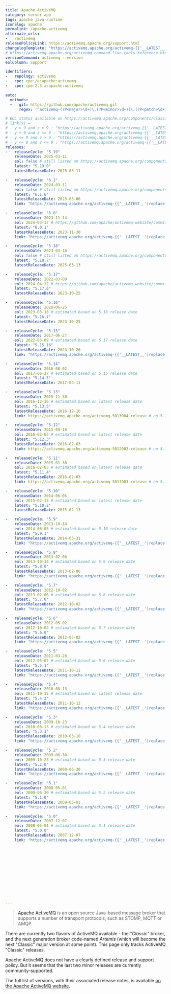 ```yaml
---
title: Apache ActiveMQ
category: server-app
tags: apache java-runtime
iconSlug: apache
permalink: /apache-activemq
alternate_urls:
-   /activemq
releasePolicyLink: https://activemq.apache.org/support.html
changelogTemplate: "https://activemq.apache.org/activemq-{{'__LATEST__'|replace_first:'.','0'|replace_first:'.','00'}}-release"
# https://activemq.apache.org/activemq-command-line-tools-reference.html
versionCommand: activemq --version
eolColumn: Support

identifiers:
-   repology: activemq
-   cpe: cpe:/a:apache:activemq
-   cpe: cpe:2.3:a:apache:activemq

auto:
  methods:
  -   git: https://github.com/apache/activemq.git
      regex: '^activemq-(?P<major>\d+)\.(?P<minor>\d+)(\.(?P<patch>\d+))?$'

# EOL status available on https://activemq.apache.org/components/classic/download/, should be close to eol(x) = releaseCycle(x+2)
# link(x) =
# - y > 9 and z > 9 : "https://activemq.apache.org/activemq-{{'__LATEST__'|replace:'.','0'}}-release"
# - y > 9 and z <= 9 : "https://activemq.apache.org/activemq-{{'__LATEST__'|replace_first:'.','0'|replace_first:'.','00'}}-release" (default, works for 5.x releases)
# - y <= 9 and z > 9 : "https://activemq.apache.org/activemq-{{'__LATEST__'|replace_first:'.','00'|replace_first:'.','0'}}-release"
# - y <= 9 and z <= 9 : "https://activemq.apache.org/activemq-{{'__LATEST__'|replace:'.','00'}}-release"
releases:
-   releaseCycle: "5.19"
    releaseDate: 2025-03-11
    eol: false # still listed on https://activemq.apache.org/components/classic/download/
    latest: "5.19.0"
    latestReleaseDate: 2025-03-11

-   releaseCycle: "6.1"
    releaseDate: 2024-03-11
    eol: false # still listed on https://activemq.apache.org/components/classic/download/
    latest: "6.1.6"
    latestReleaseDate: 2025-03-06
    link: "https://activemq.apache.org/activemq-{{'__LATEST__'|replace:'.','00'}}-release"

-   releaseCycle: "6.0"
    releaseDate: 2023-11-14
    eol: 2024-03-17 # https://github.com/apache/activemq-website/commit/8ae93ea694313f816646ba5adf2e94dd1c665ef6
    latest: "6.0.1"
    latestReleaseDate: 2023-11-30
    link: "https://activemq.apache.org/activemq-{{'__LATEST__'|replace:'.','00'}}-release"

-   releaseCycle: "5.18"
    releaseDate: 2023-03-18
    eol: false # still listed on https://activemq.apache.org/components/classic/download/
    latest: "5.18.7"
    latestReleaseDate: 2025-03-13

-   releaseCycle: "5.17"
    releaseDate: 2022-03-09
    eol: 2024-04-12 # https://github.com/apache/activemq-website/commit/021a32970405d98b52f647cb838e7a91f4c2b5dc
    latest: "5.17.6"
    latestReleaseDate: 2023-10-25

-   releaseCycle: "5.16"
    releaseDate: 2020-06-25
    eol: 2023-03-18 # estimated based on 5.18 release date
    latest: "5.16.7"
    latestReleaseDate: 2023-10-25

-   releaseCycle: "5.15"
    releaseDate: 2017-06-27
    eol: 2022-03-09 # estimated based on 5.17 release date
    latest: "5.15.16"
    latestReleaseDate: 2023-10-26
    link: "https://activemq.apache.org/activemq-{{'__LATEST__'|replace:'.','0'}}-release"

-   releaseCycle: "5.14"
    releaseDate: 2016-08-02
    eol: 2017-06-27 # estimated based on 5.15 release date
    latest: "5.14.5"
    latestReleaseDate: 2017-04-11

-   releaseCycle: "5.13"
    releaseDate: 2015-11-30
    eol: 2016-12-16 # estimated based on latest release date
    latest: "5.13.5"
    latestReleaseDate: 2016-12-16
    link: https://activemq.apache.org/activemq-5013004-release # no 5.13.5 changelog

-   releaseCycle: "5.12"
    releaseDate: 2015-08-10
    eol: 2016-02-03 # estimated based on latest release date
    latest: "5.12.3"
    latestReleaseDate: 2016-02-03
    link: https://activemq.apache.org/activemq-5012002-release # no 5.12.3 changelog

-   releaseCycle: "5.11"
    releaseDate: 2015-01-30
    eol: 2016-02-03 # estimated based on latest release date
    latest: "5.11.4"
    latestReleaseDate: 2016-02-03
    link: https://activemq.apache.org/activemq-5011003-release # no 5.11.4 changelog

-   releaseCycle: "5.10"
    releaseDate: 2014-06-05
    eol: 2015-02-13 # estimated based on latest release date
    latest: "5.10.2"
    latestReleaseDate: 2015-02-13

-   releaseCycle: "5.9"
    releaseDate: 2013-10-14
    eol: 2014-06-05 # estimated based on 5.10 release date
    latest: "5.9.1"
    latestReleaseDate: 2014-03-31
    link: "https://activemq.apache.org/activemq-{{'__LATEST__'|replace:'.','00'}}-release"

-   releaseCycle: "5.8"
    releaseDate: 2013-02-06
    eol: 2013-10-14 # estimated based on 5.9 release date
    latest: "5.8.0"
    latestReleaseDate: 2013-02-06
    link: "https://activemq.apache.org/activemq-{{'__LATEST__'|replace:'.','00'}}-release"

-   releaseCycle: "5.7"
    releaseDate: 2012-10-02
    eol: 2013-02-06 # estimated based on 5.8 release date
    latest: "5.7.0"
    latestReleaseDate: 2012-10-02
    link: "https://activemq.apache.org/activemq-{{'__LATEST__'|replace:'.','00'}}-release"

-   releaseCycle: "5.6"
    releaseDate: 2012-05-02
    eol: 2012-10-02 # estimated based on 5.7 release date
    latest: "5.6.0"
    latestReleaseDate: 2012-05-02
    link: "https://activemq.apache.org/activemq-{{'__LATEST__'|replace:'.','00'}}-release"

-   releaseCycle: "5.5"
    releaseDate: 2011-03-28
    eol: 2012-05-02 # estimated based on 5.6 release date
    latest: "5.5.1"
    latestReleaseDate: 2011-10-11
    link: "https://activemq.apache.org/activemq-{{'__LATEST__'|replace:'.','00'}}-release"

-   releaseCycle: "5.4"
    releaseDate: 2010-08-13
    eol: 2011-10-12 # estimated based on latest release date
    latest: "5.4.3"
    latestReleaseDate: 2011-10-12
    link: "https://activemq.apache.org/activemq-{{'__LATEST__'|replace:'.','00'}}-release"

-   releaseCycle: "5.3"
    releaseDate: 2009-10-23
    eol: 2010-08-13 # estimated based on 5.4 release date
    latest: "5.3.1"
    latestReleaseDate: 2010-03-18
    link: "https://activemq.apache.org/activemq-{{'__LATEST__'|replace:'.','00'}}-release"

-   releaseCycle: "5.2"
    releaseDate: 2009-06-30
    eol: 2009-10-23 # estimated based on 5.3 release date
    latest: "5.2.0"
    latestReleaseDate: 2009-06-30
    link: "https://activemq.apache.org/activemq-{{'__LATEST__'|replace:'.','00'}}-release"

-   releaseCycle: "5.1"
    releaseDate: 2008-05-01
    eol: 2009-06-30 # estimated based on 5.2 release date
    latest: "5.1.0"
    latestReleaseDate: 2008-05-01
    link: "https://activemq.apache.org/activemq-{{'__LATEST__'|replace:'.','00'}}-release"

-   releaseCycle: "5.0"
    releaseDate: 2007-12-07
    eol: 2008-05-01 # estimated based on 5.1 release date
    latest: "5.0.0"
    latestReleaseDate: 2007-12-07
    link: "https://activemq.apache.org/activemq-{{'__LATEST__'|replace:'.','00'}}-release"













---
```


> [Apache ActiveMQ](https://activemq.apache.org/) is an open source Java-based message broker that
> supports a number of transport protocols, such as STOMP, MQTT or AMQP.

There are currently two flavors of ActiveMQ available - the _"Classic"_ broker, and the next
generation broker code-named _Artemis_ (which will become the next "Classic" major version at some
point). This page only tracks ActiveMQ "Classic" releases.

Apache ActiveMQ does not have a clearly defined release and support policy. But it seems that the
last two minor releases are currently community-supported.

The full list of versions, with their associated release notes, is available [on the Apache ActiveMQ
website](https://activemq.apache.org/components/classic/download/).
